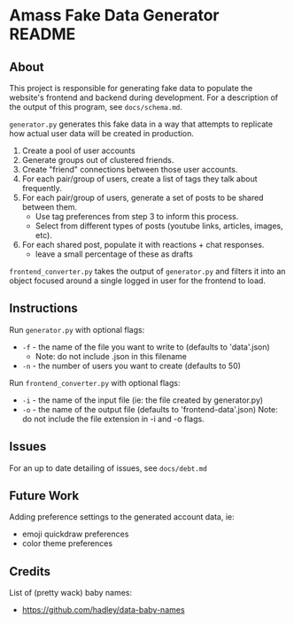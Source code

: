 # Amass Fake Data Generator README

## About
This project is responsible for generating fake data to populate the website's frontend and backend during development. For a description of the output of this program, see `docs/schema.md`.

`generator.py` generates this fake data in a way that attempts to replicate how actual user data will be created in production.
  1. Create a pool of user accounts
  2. Generate groups out of clustered friends.
  3. Create "friend" connections between those user accounts.
  3. For each pair/group of users, create a list of tags they talk about frequently.
  4. For each pair/group of users, generate a set of posts to be shared between them.
      - Use tag preferences from step 3 to inform this process.
      - Select from different types of posts (youtube links, articles, images, etc).
  5. For each shared post, populate it with reactions + chat responses.
      - leave a small percentage of these as drafts

`frontend_converter.py` takes the output of `generator.py` and filters it into an object focused around a single logged in user for the frontend to load.

## Instructions
Run `generator.py` with optional flags:
  - `-f` - the name of the file you want to write to (defaults to 'data'.json)
      - Note: do not include .json in this filename
  - `-n` - the number of users you want to create (defaults to 50)

Run `frontend_converter.py` with optional flags:
  - `-i` - the name of the input file (ie: the file created by generator.py)
  - `-o` - the name of the output file (defaults to 'frontend-data'.json)
  Note: do not include the file extension in -i and -o flags.

## Issues
For an up to date detailing of issues, see `docs/debt.md`

## Future Work
Adding preference settings to the generated account data, ie:
  - emoji quickdraw preferences
  - color theme preferences

## Credits

List of (pretty wack) baby names:
 - https://github.com/hadley/data-baby-names
